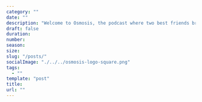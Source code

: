 ```yaml
---
category: ""
date: ""
description: "Welcome to Osmosis, the podcast where two best friends bring science to life! 🎙️ In each episode, we explore a different scientific paper, unraveling its complexities and making it accessible to everyone."
draft: false
duration: 
number: 
season: 
size: 
slug: "/posts/"
socialImage: "./../../osmosis-logo-square.png"
tags:
  - ""
template: "post"
title: 
url: ""
---
```

